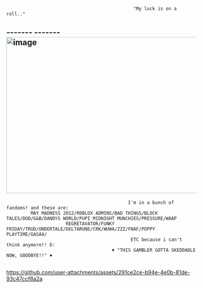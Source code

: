

                                                   "My luck is on a roll.."
  ##       ------- ------- <img width="736" height="414" alt="image" src="https://github.com/user-attachments/assets/66b55f69-2082-40ae-8121-74c26f453a03" />
                                                 I'm in a bunch of fandoms! and these are:
             MAY MADNESS 2012/ROBLOX ADMINS/BAD THINGS/BLOCK TALES/DOD/G&B/DANDYS WORLD/PUPI MIDNIGHT MUNCHIES/PRESSURE/WAAP
                          REGRETAVATOR/FUNKY FRIDAY/TRUD/UNDERTALE/DELTARUNE/CRK/WUWA/ZZZ/FNAF/POPPY PLAYTIME/GASA4/
                                                  ETC because i can't think anymore!! D:
                                           ♦️ "THIS GAMBLER GOTTA SKEDDADLE NOW, GOODBYE!!" ♠️
  ##
   

  https://github.com/user-attachments/assets/291ce2ce-b94e-4e0b-81de-93c47ccf8a2a 






 




